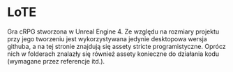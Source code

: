 # LoTE

Gra cRPG stworzona w Unreal Engine 4. Ze względu na rozmiary projektu przy jego tworzeniu jest wykorzystywana jedynie desktopowa wersja githuba, a na tej stronie znajdują się assety stricte programistyczne. Oprócz nich w folderach znalazły się również assety konieczne do działania kodu (wymagane przez referencje itd.).
